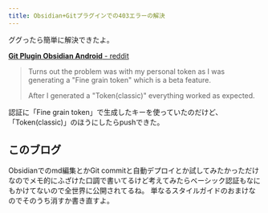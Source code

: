 ```yaml
---
title: Obsidian+Gitプラグインでの403エラーの解決
---
```

ググったら簡単に解決できたよ。

[**Git Plugin Obsidian Android** - reddit](https://www.reddit.com/r/ObsidianMD/comments/zj5629/git_plugin_obsidian_android/?rdt=64840)
> Turns out the problem was with my personal token as I was generating a "Fine grain token" which is a beta feature.
> 
> After I generated a "Token(classic)" everything worked as expected.

認証に「Fine grain token」で生成したキーを使っていたのだけど、「Token(classic)」のほうにしたらpushできた。

## このブログ
Obsidianでのmd編集とかGit commitと自動デプロイとか試してみたかっただけなのでメモ的にふざけた口調で書いてるけど考えてみたらベーシック認証もなにもかけてないので全世界に公開されてるね。
単なるスタイルガイドのおまけなのでそのうち消すか書き直すよ。